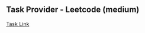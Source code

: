 ## Task Provider - Leetcode (medium)

[Task Link](https://leetcode.com/problems/count-the-number-of-complete-components/description/?envType=daily-question&envId=2025-03-22)